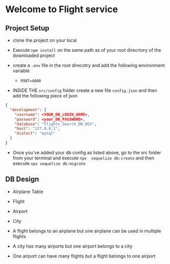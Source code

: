 # Welcome to Flight service

## Project Setup

- clone the project on your local
- Execute `npm install` on the same path as of your root direcrtory of the downloaded project
- create a `.env` file in the root direcotry and add the following environment variable

  - `PORT=4000`

- INSIDE THE `src/config` folder create a new file `config.json` and then add the following piece of json

```json
{
  "development": {
    "username": <YOUR_DB_LOGIN_NAME>,
    "password": <your_DB_PASSWORD>,
    "database": "Flights_Search_DB_DEV",
    "host": "127.0.0.1",
    "dialect": "mysql"
  }
}
```

- Once you've added your db config as listed above, go to the src folder from your terminal and execute `npx 
sequelize db:create` and then execute
  `npx sequelize db:migrate`

## DB Design

- Airplane Table
- Flight
- Airport
- City

- A flight belongs to an airplane but one airplane can be used in multiple flights
- A city has many airports but one airport belongs to a city
- One airport can have many flights but a flight belongs to one airport
